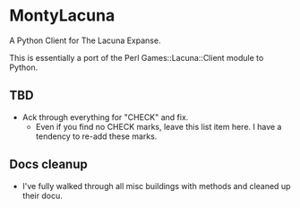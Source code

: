 MontyLacuna
===========

A Python Client for The Lacuna Expanse.


This is essentially a port of the Perl Games::Lacuna::Client module to Python.  

## TBD
- Ack through everything for "CHECK" and fix.
  - Even if you find no CHECK marks, leave this list item here.  I have a tendency to 
    re-add these marks.

## Docs cleanup
- I've fully walked through all misc buildings with methods and cleaned up their docu.
